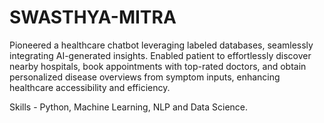 # SWASTHYA-MITRA

Pioneered a healthcare chatbot leveraging labeled databases, seamlessly integrating AI-generated insights. Enabled patient to effortlessly discover nearby hospitals, book appointments with top-rated doctors, and obtain personalized disease overviews from symptom inputs, enhancing healthcare accessibility and efficiency.

Skills - Python, Machine Learning, NLP and Data Science.
